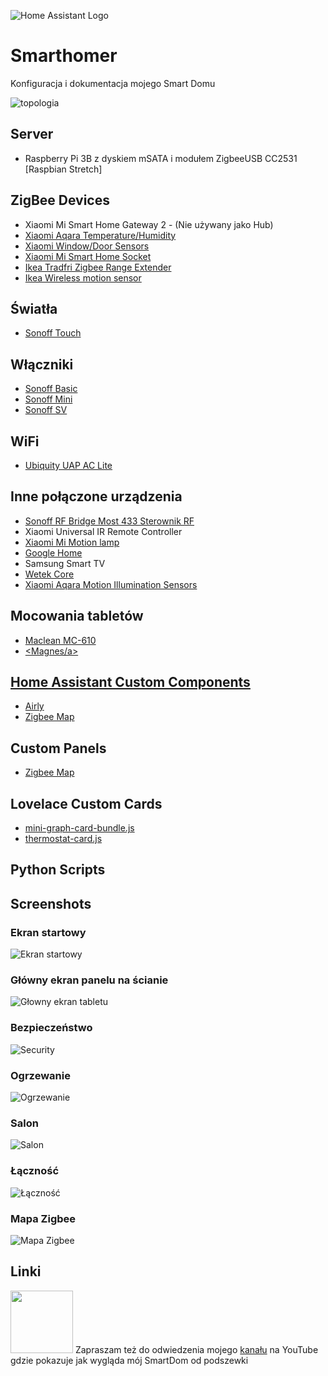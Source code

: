![Home Assistant Logo](https://github.com/brianjking/hass-config/blob/master/images/hass.png "HOME Assistant logo")
# Smarthomer
Konfiguracja i dokumentacja mojego Smart Domu 

![topologia](https://github.com/WojtaszekMarek/smarthomer/blob/master/images/Smart%20Home%20-%20Topologia.png)

## Server
* Raspberry Pi 3B z dyskiem mSATA i modułem ZigbeeUSB CC2531   [Raspbian Stretch]

## ZigBee Devices
* Xiaomi Mi Smart Home Gateway 2 - (Nie używany jako Hub)
* <a href="https://allegro.pl/oferta/aqara-czujnik-temperatury-i-wilgotnosci-xiaomi-8594571727?reco_id=e5721f11-fbb3-11e9-ba03-ecf4bbc5c918&sid=0e7a5475e04eefd78184d559df6fb9f87c889ad5ac94196dac75ac99722370c3&bi_s=archiwum_allegro&bi_c=Product&bi_m=reco&">Xiaomi Aqara Temperature/Humidity</a>
* <a href="https://allegro.pl/oferta/xiaomi-smart-home-door-windows-sensor-intelligent-8492731409">Xiaomi Window/Door Sensors</a>
* <a href="https://allegro.pl/oferta/xiaomi-mi-smart-home-socket-zigbee-gniazdko-7137683414">Xiaomi Mi Smart Home Socket</a>
* <a href="https://allegro.pl/oferta/ikea-tradfri-wzmacniacz-sygnalu-8259961583">Ikea Tradfri Zigbee Range Extender</a>
* <a href="https://allegro.pl/oferta/ikea-czujnik-ruchu-tradfri-bezprzewodowy-10m-7555990183">Ikea Wireless motion sensor</a>


## Światła
* <a href="https://allegro.pl/oferta/sonoff-t0-3c-touch-wlacznik-wifi-nowy-model-8265799697">Sonoff Touch</a>

## Włączniki
* <a href="https://allegro.pl/oferta/sonoff-basic-wifi-sterowanie-230-v-przez-telefon-7297563636">Sonoff Basic</a>
* <a href="https://allegro.pl/oferta/sonoff-mini-10a-dopuszkowy-przekaznik-wifi-230v-8359213833">Sonoff Mini</a>
* <a href="https://allegro.pl/oferta/sonoff-sv-przekaznik-wifi-5-24v-beznapieciowy-7922248649">Sonoff SV</a>

## WiFi
* <a href="https://allegro.pl/oferta/ubiquiti-unifi-uap-ac-lite-access-point-poe-aktywn-8151059459?reco_id=9902ca64-fbb5-11e9-8542-ecf4bbd61370&sid=3ec404f37aa2fad6253fa5dd6bb023427743f77ee2f01bb84454c4701b8c0118">Ubiquity UAP AC Lite</a>

## Inne połączone urządzenia
* <a href="https://allegro.pl/oferta/sonoff-rf-bridge-most-radiowy-wifi-rf-433-mhz-7937815445?reco_id=b5e4e521-fbb5-11e9-bf7d-b026284c3910&sid=0e7a5475e04eefd78184d559df6fb9f87c889ad5ac94196dac75ac99722370c3&bi_s=archiwum_allegro&bi_c=Product&bi_m=reco&">Sonoff RF Bridge Most 433 Sterownik RF</a>
* Xiaomi Universal IR Remote Controller
* <a href="https://allegro.pl/oferta/xiaomi-lampka-nocna-led-czujniki-ruchu-i-swiatla-8085644943">Xiaomi Mi Motion lamp</a>
* <a href="https://allegro.pl/oferta/google-home-inteligentny-glosnik-bialy-asystent-8244414691">Google Home</a>
* Samsung Smart TV 
* <a href="https://www.dobreprogramy.pl/wojtekadams/WeTek-Core-Android-TV-ze-Slowenii,69454.html">Wetek Core</a>
* <a href="https://allegro.pl/oferta/czujnik-ruchu-i-swiatla-body-sensor-aqara-xiaomi-8588006922">Xiaomi Aqara Motion Illumination Sensors</a>

## Mocowania tabletów
* <a href="https://centrumelektroniki.pl/Uchwyt_reklamowy_do_tabletu_Maclean_MC610_metalowa_obudowa_z_zamkiem_Tab_1_2_3_101_mocowanie_nascienne_,p92615.html">Maclean MC-610</a>
* <a href="https://www.aliexpress.com/item/Wall-Mount-Tablet-Magnetic-Stand-Mobile-Phone-Holder-Convenience-to-pick-and-place-Support-All-Tablets/32827470721.html?spm=a2g0s.9042311.0.0.3a614c4d0R54PG"><Magnes/a>

## Home Assistant Custom Components
* <a href="https://github.com/bieniu/ha-airly">Airly</a>
* <a href="https://github.com/rgruebel/ha_zigbee2mqtt_networkmap">Zigbee Map</a>

## Custom Panels
* <a href="https://github.com/rgruebel/ha_zigbee2mqtt_networkmap">Zigbee Map</a>

## Lovelace Custom Cards
* <a href="https://github.com/kalkih/mini-graph-card">mini-graph-card-bundle.js</a>
* <a href="https://github.com/ciotlosm/custom-lovelace/tree/master/thermostat-card">thermostat-card.js</a>

## Python Scripts


## Screenshots

### Ekran startowy
![Ekran startowy](https://github.com/WojtaszekMarek/smarthomer/blob/master/images/Start.PNG "Ekran startowy")
### Główny ekran panelu na ścianie
![Głowny ekran tabletu](https://github.com/WojtaszekMarek/smarthomer/blob/master/images/Tablet.PNG "Głowny ekran tabletu")
### Bezpieczeństwo
![Security](https://github.com/WojtaszekMarek/smarthomer/blob/master/images/security.PNG)
### Ogrzewanie
![Ogrzewanie](https://github.com/WojtaszekMarek/smarthomer/blob/master/images/heating.PNG)
### Salon
![Salon](https://github.com/WojtaszekMarek/smarthomer/blob/master/images/Salon.PNG)
### Łączność
![Łączność](https://github.com/WojtaszekMarek/smarthomer/blob/master/images/łączność.PNG)
### Mapa Zigbee
![Mapa Zigbee](https://github.com/WojtaszekMarek/smarthomer/blob/master/images/Zigbee_map.PNG)





## Linki

<img src="https://cdn.dribbble.com/users/1077130/screenshots/3524752/free-youtube-subscribe-button-png-download-by-alfredocreates.jpg" width="100">
Zapraszam też do odwiedzenia mojego <a href="https://www.youtube.com/channel/UCQB-H0u-UedF7Zf7cI5e0xA?view_as=subscriber">kanału</a> na YouTube gdzie pokazuje jak wygląda mój SmartDom od podszewki
